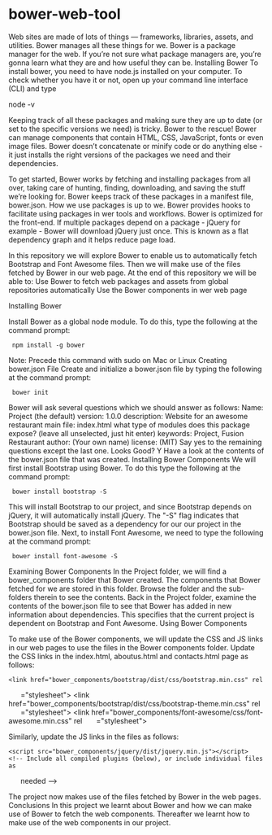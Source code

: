 # bower-web-tool
Web sites are made of lots of things — frameworks, libraries, assets, and utilities. Bower manages all these things for we.
Bower is a package manager for the web. If you’re not sure what package managers are, you’re gonna learn what they are and how useful they can be.
Installing Bower
To install bower, you need to have node.js installed on your computer. To check whether you have it or not, open up your command line interface (CLI) and type

node -v

Keeping track of all these packages and making sure they are up to date (or set to the specific versions we need) is tricky. Bower to the rescue!
Bower can manage components that contain HTML, CSS, JavaScript, fonts or even image files. Bower doesn’t concatenate or minify code or do anything else - it just installs the right versions of the packages we need and their dependencies.

To get started, Bower works by fetching and installing packages from all over, taking care of hunting, finding, downloading, and saving the stuff we’re looking for. Bower keeps track of these packages in a manifest file, bower.json. How we use packages is up to we. Bower provides hooks to facilitate using packages in wer tools and workflows.
Bower is optimized for the front-end. If multiple packages depend on a package - jQuery for example - Bower will download jQuery just once. This is known as a flat dependency graph and it helps reduce page load.

In this repository we will explore Bower to enable us to automatically fetch Bootstrap and Font Awesome files. Then we will make use of the files fetched by Bower in our web page. At the end of this repository we will be able to:
Use Bower to fetch web packages and assets from global repositories automatically
Use the Bower components in wer web page

Installing Bower

Install Bower as a global node module. To do this, type the following at the command prompt:

     npm install -g bower


Note: Precede this command with sudo on Mac or Linux
Creating bower.json File
Create and initialize a bower.json file by typing the following at the command prompt:


     bower init


Bower will ask several questions which we should answer as follows:
Name: Project (the default)
version: 1.0.0
description: Website for an awesome restaurant
main file: index.html
what type of modules does this package expose? (leave all unselected, just hit enter)
keywords: Project, Fusion Restaurant
author: (Your own name)
license: (MIT)
Say yes to the remaining questions except the last one.
Looks Good? Y
Have a look at the contents of the bower.json file that was created.
Installing Bower Components
We will first install Bootstrap using Bower. To do this type the following at the command prompt:


     bower install bootstrap -S


This will install Bootstrap to our project, and since Bootstrap depends on jQuery, it will automatically install jQuery. The "-S" flag indicates that Bootstrap should be saved as a dependency for our our project in the bower.json file.
Next, to install Font Awesome, we need to type the following at the command prompt:


     bower install font-awesome -S


Examining Bower Components
In the Project folder, we will find a bower_components folder that Bower created. The components that Bower fetched for we are stored in this folder. Browse the folder and the sub-folders therein to see the contents.
Back in the Project folder, examine the contents of the bower.json file to see that Bower has added in new information about dependencies. This specifies that the current project is dependent on Bootstrap and Font Awesome.
Using Bower Components

To make use of the Bower components, we will update the CSS and JS links in our web pages to use the files in the Bower components folder. Update the CSS links in the index.html, aboutus.html and contacts.html page as follows:


    <link href="bower_components/bootstrap/dist/css/bootstrap.min.css" rel
      ="stylesheet">
    <link href="bower_components/bootstrap/dist/css/bootstrap-theme.min.css" rel
      ="stylesheet">
    <link href="bower_components/font-awesome/css/font-awesome.min.css" rel
      ="stylesheet">

Similarly, update the JS links in the files as follows:

    <script src="bower_components/jquery/dist/jquery.min.js"></script>
    <!-- Include all compiled plugins (below), or include individual files as 
      needed -->
    <script src="bower_components/bootstrap/dist/js/bootstrap.min.js"></script>


The project now makes use of the files fetched by Bower in the web pages.
Conclusions
In this project we learnt about Bower and how we can make use of Bower to fetch the web components. Thereafter we learnt how to make use of the web components in our project.
